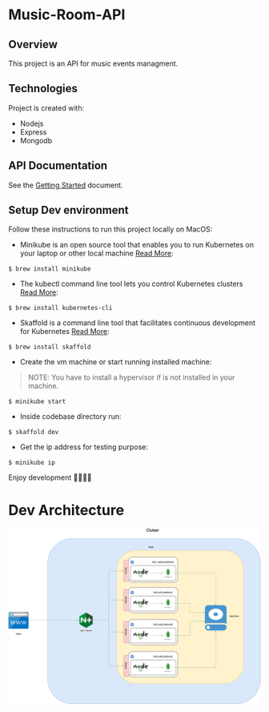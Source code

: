 # Music-Room-API
## Overview
This project is an API for music events managment.

## Technologies
Project is created with:
* Nodejs
* Express
* Mongodb

## API Documentation
See the [Getting Started](https://localhost/) document.

## Setup Dev environment

Follow these instructions to run this project locally on MacOS:

- Minikube is an open source tool that enables you to run Kubernetes on your laptop or other local machine [Read More](https://kubernetes.io/docs/tutorials/hello-minikube/):
```
$ brew install minikube
```

- The kubectl command line tool lets you control Kubernetes clusters [Read More](https://kubernetes.io/docs/tasks/tools/):
```
$ brew install kubernetes-cli
```

- Skaffold is a command line tool that facilitates continuous development for Kubernetes [Read More](https://skaffold.dev/):
```
$ brew install skaffold
```

- Create the vm machine or start running installed machine: 
> NOTE: You have to install a hypervisor if is not installed in your machine.
```
$ minikube start
```

- Inside codebase directory run:
```
$ skaffold dev
```

- Get the ip address for testing purpose:

```
$ minikube ip
```

Enjoy development 🎉🎉🎉🎉

# Dev Architecture

![alt text](https://github.com/simofilahi/Music-Room-API/blob/main/assets/dev-architecture.png)

